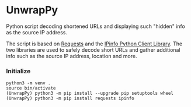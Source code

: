 # UnwrapPy
Python script decoding shortened URLs and displaying such "hidden" info as the source IP address.

The script is based on [Requests](https://requests.readthedocs.io/) and the [IPinfo Python Client Library](https://github.com/ipinfo/python).
The two libraries are used to safely decode short URLs and gather additional info such as the source IP address, location and more.

### Initialize
```
python3 -m venv .
source bin/activate
(UnwrapPy) python3 -m pip install --upgrade pip setuptools wheel
(UnwrapPy) python3 -m pip install requests ipinfo
```

